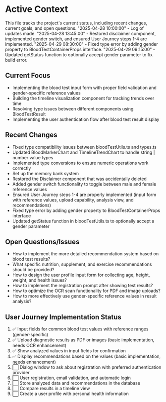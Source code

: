 
# Active Context

This file tracks the project's current status, including recent changes, current goals, and open questions.
"2025-04-28 10:00:00" - Log of updates made.
"2025-04-28 13:45:00" - Restored disclaimer component, implemented gender switch, and ensured User Journey steps 1-4 are implemented.
"2025-04-29 08:30:00" - Fixed type error by adding gender property to BloodTestContainerProps interface.
"2025-04-29 09:15:00" - Updated getStatus function to optionally accept gender parameter to fix build error.

## Current Focus

- Implementing the blood test input form with proper field validation and gender-specific reference values
- Building the timeline visualization component for tracking trends over time
- Resolving type issues between different components using BloodTestResult
- Implementing the user authentication flow after blood test result display

## Recent Changes

- Fixed type compatibility issues between bloodTestUtils.ts and types.ts
- Updated BloodMarkerChart and TimelineTrendChart to handle string | number value types
- Implemented type conversions to ensure numeric operations work correctly
- Set up the memory bank system
- Restored the Disclaimer component that was accidentally deleted
- Added gender switch functionality to toggle between male and female reference values
- Ensured User Journey steps 1-4 are properly implemented (input form with reference values, upload capability, analysis view, and recommendations)
- Fixed type error by adding gender property to BloodTestContainerProps interface
- Updated getStatus function in bloodTestUtils.ts to optionally accept a gender parameter

## Open Questions/Issues

- How to implement the more detailed recommendation system based on blood test results?
- What specific nutrition, supplement, and exercise recommendations should be provided?
- How to design the user profile input form for collecting age, height, weight, and health issues?
- How to implement the registration prompt after showing test results?
- How to optimize the OCR scan functionality for PDF and image uploads?
- How to more effectively use gender-specific reference values in result analysis?

## User Journey Implementation Status

1. ✅ Input fields for common blood test values with reference ranges (gender-specific)
2. ✅ Upload diagnostic results as PDF or images (basic implementation, needs OCR enhancement)
3. ✅ Show analyzed values in input fields for confirmation
4. ✅ Display recommendations based on the values (basic implementation, needs enhancement)
5. ⬜ Dialog window to ask about registration with preferred authentication provider
6. ⬜ User registration, email validation, and automatic login
7. ⬜ Store analyzed data and recommendations in the database
8. ⬜ Compare results in a timeline view
9. ⬜ Create a user profile with personal health information
